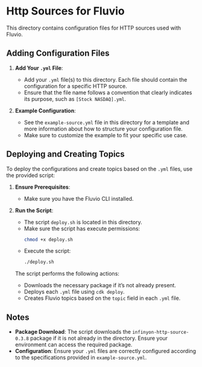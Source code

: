 # Http Sources for Fluvio

This directory contains configuration files for HTTP sources used with Fluvio.

## Adding Configuration Files

1. **Add Your `.yml` File**:

   - Add your `.yml` file(s) to this directory. Each file should contain the configuration for a specific HTTP source.
   - Ensure that the file name follows a convention that clearly indicates its purpose, such as `[Stock NASDAQ].yml`.

2. **Example Configuration**:
   - See the `example-source.yml` file in this directory for a template and more information about how to structure your configuration file.
   - Make sure to customize the example to fit your specific use case.

## Deploying and Creating Topics

To deploy the configurations and create topics based on the `.yml` files, use the provided script:

1. **Ensure Prerequisites**:

   - Make sure you have the Fluvio CLI installed.

2. **Run the Script**:

   - The script `deploy.sh` is located in this directory.
   - Make sure the script has execute permissions:
     ```bash
     chmod +x deploy.sh
     ```
   - Execute the script:
     ```bash
     ./deploy.sh
     ```

   The script performs the following actions:

   - Downloads the necessary package if it’s not already present.
   - Deploys each `.yml` file using `cdk deploy`.
   - Creates Fluvio topics based on the `topic` field in each `.yml` file.

## Notes

- **Package Download**: The script downloads the `infinyon-http-source-0.3.8` package if it is not already in the directory. Ensure your environment can access the required package.
- **Configuration**: Ensure your `.yml` files are correctly configured according to the specifications provided in `example-source.yml`.
